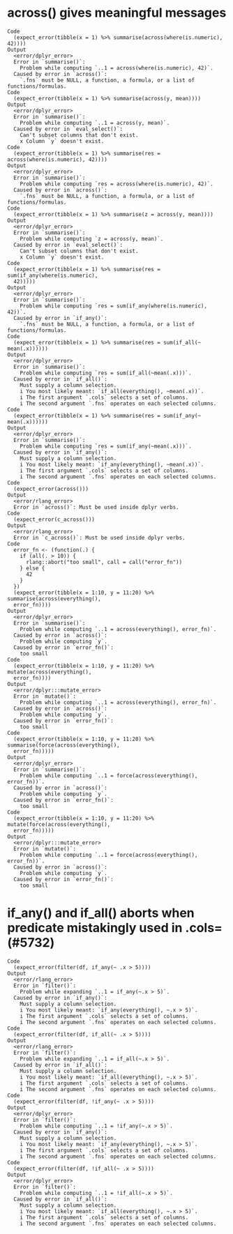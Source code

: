 # across() gives meaningful messages

    Code
      (expect_error(tibble(x = 1) %>% summarise(across(where(is.numeric), 42))))
    Output
      <error/dplyr_error>
      Error in `summarise()`: 
        Problem while computing `..1 = across(where(is.numeric), 42)`.
      Caused by error in `across()`: 
        `.fns` must be NULL, a function, a formula, or a list of functions/formulas.
    Code
      (expect_error(tibble(x = 1) %>% summarise(across(y, mean))))
    Output
      <error/dplyr_error>
      Error in `summarise()`: 
        Problem while computing `..1 = across(y, mean)`.
      Caused by error in `eval_select()`: 
        Can't subset columns that don't exist.
        x Column `y` doesn't exist.
    Code
      (expect_error(tibble(x = 1) %>% summarise(res = across(where(is.numeric), 42))))
    Output
      <error/dplyr_error>
      Error in `summarise()`: 
        Problem while computing `res = across(where(is.numeric), 42)`.
      Caused by error in `across()`: 
        `.fns` must be NULL, a function, a formula, or a list of functions/formulas.
    Code
      (expect_error(tibble(x = 1) %>% summarise(z = across(y, mean))))
    Output
      <error/dplyr_error>
      Error in `summarise()`: 
        Problem while computing `z = across(y, mean)`.
      Caused by error in `eval_select()`: 
        Can't subset columns that don't exist.
        x Column `y` doesn't exist.
    Code
      (expect_error(tibble(x = 1) %>% summarise(res = sum(if_any(where(is.numeric),
      42)))))
    Output
      <error/dplyr_error>
      Error in `summarise()`: 
        Problem while computing `res = sum(if_any(where(is.numeric), 42))`.
      Caused by error in `if_any()`: 
        `.fns` must be NULL, a function, a formula, or a list of functions/formulas.
    Code
      (expect_error(tibble(x = 1) %>% summarise(res = sum(if_all(~ mean(.x))))))
    Output
      <error/dplyr_error>
      Error in `summarise()`: 
        Problem while computing `res = sum(if_all(~mean(.x)))`.
      Caused by error in `if_all()`: 
        Must supply a column selection.
        i You most likely meant: `if_all(everything(), ~mean(.x))`.
        i The first argument `.cols` selects a set of columns.
        i The second argument `.fns` operates on each selected columns.
    Code
      (expect_error(tibble(x = 1) %>% summarise(res = sum(if_any(~ mean(.x))))))
    Output
      <error/dplyr_error>
      Error in `summarise()`: 
        Problem while computing `res = sum(if_any(~mean(.x)))`.
      Caused by error in `if_any()`: 
        Must supply a column selection.
        i You most likely meant: `if_any(everything(), ~mean(.x))`.
        i The first argument `.cols` selects a set of columns.
        i The second argument `.fns` operates on each selected columns.
    Code
      (expect_error(across()))
    Output
      <error/rlang_error>
      Error in `across()`: Must be used inside dplyr verbs.
    Code
      (expect_error(c_across()))
    Output
      <error/rlang_error>
      Error in `c_across()`: Must be used inside dplyr verbs.
    Code
      error_fn <- (function(.) {
        if (all(. > 10)) {
          rlang::abort("too small", call = call("error_fn"))
        } else {
          42
        }
      })
      (expect_error(tibble(x = 1:10, y = 11:20) %>% summarise(across(everything(),
      error_fn))))
    Output
      <error/dplyr_error>
      Error in `summarise()`: 
        Problem while computing `..1 = across(everything(), error_fn)`.
      Caused by error in `across()`: 
        Problem while computing `y`.
      Caused by error in `error_fn()`: 
        too small
    Code
      (expect_error(tibble(x = 1:10, y = 11:20) %>% mutate(across(everything(),
      error_fn))))
    Output
      <error/dplyr:::mutate_error>
      Error in `mutate()`: 
        Problem while computing `..1 = across(everything(), error_fn)`.
      Caused by error in `across()`: 
        Problem while computing `y`.
      Caused by error in `error_fn()`: 
        too small
    Code
      (expect_error(tibble(x = 1:10, y = 11:20) %>% summarise(force(across(everything(),
      error_fn)))))
    Output
      <error/dplyr_error>
      Error in `summarise()`: 
        Problem while computing `..1 = force(across(everything(), error_fn))`.
      Caused by error in `across()`: 
        Problem while computing `y`.
      Caused by error in `error_fn()`: 
        too small
    Code
      (expect_error(tibble(x = 1:10, y = 11:20) %>% mutate(force(across(everything(),
      error_fn)))))
    Output
      <error/dplyr:::mutate_error>
      Error in `mutate()`: 
        Problem while computing `..1 = force(across(everything(), error_fn))`.
      Caused by error in `across()`: 
        Problem while computing `y`.
      Caused by error in `error_fn()`: 
        too small

# if_any() and if_all() aborts when predicate mistakingly used in .cols= (#5732)

    Code
      (expect_error(filter(df, if_any(~ .x > 5))))
    Output
      <error/rlang_error>
      Error in `filter()`: 
        Problem while expanding `..1 = if_any(~.x > 5)`.
      Caused by error in `if_any()`: 
        Must supply a column selection.
        i You most likely meant: `if_any(everything(), ~.x > 5)`.
        i The first argument `.cols` selects a set of columns.
        i The second argument `.fns` operates on each selected columns.
    Code
      (expect_error(filter(df, if_all(~ .x > 5))))
    Output
      <error/rlang_error>
      Error in `filter()`: 
        Problem while expanding `..1 = if_all(~.x > 5)`.
      Caused by error in `if_all()`: 
        Must supply a column selection.
        i You most likely meant: `if_all(everything(), ~.x > 5)`.
        i The first argument `.cols` selects a set of columns.
        i The second argument `.fns` operates on each selected columns.
    Code
      (expect_error(filter(df, !if_any(~ .x > 5))))
    Output
      <error/dplyr_error>
      Error in `filter()`: 
        Problem while computing `..1 = !if_any(~.x > 5)`.
      Caused by error in `if_any()`: 
        Must supply a column selection.
        i You most likely meant: `if_any(everything(), ~.x > 5)`.
        i The first argument `.cols` selects a set of columns.
        i The second argument `.fns` operates on each selected columns.
    Code
      (expect_error(filter(df, !if_all(~ .x > 5))))
    Output
      <error/dplyr_error>
      Error in `filter()`: 
        Problem while computing `..1 = !if_all(~.x > 5)`.
      Caused by error in `if_all()`: 
        Must supply a column selection.
        i You most likely meant: `if_all(everything(), ~.x > 5)`.
        i The first argument `.cols` selects a set of columns.
        i The second argument `.fns` operates on each selected columns.

